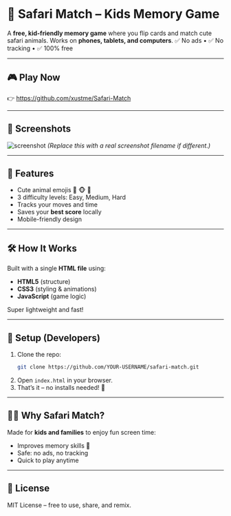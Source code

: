 # 🦁 Safari Match – Kids Memory Game

A **free, kid-friendly memory game** where you flip cards and match cute safari animals.
Works on **phones, tablets, and computers**.
✅ No ads • ✅ No tracking • ✅ 100% free

---

## 🎮 Play Now
👉 https://github.com/xustme/Safari-Match

---

## 📸 Screenshots
![screenshot](screenshot.png)
*(Replace this with a real screenshot filename if different.)*

---

## 🚀 Features
- Cute animal emojis 🐯 🐵 🦁
- 3 difficulty levels: Easy, Medium, Hard
- Tracks your moves and time
- Saves your **best score** locally
- Mobile-friendly design

---

## 🛠️ How It Works
Built with a single **HTML file** using:
- **HTML5** (structure)
- **CSS3** (styling & animations)
- **JavaScript** (game logic)

Super lightweight and fast!

---

## 📂 Setup (Developers)
1. Clone the repo:
   ```bash
   git clone https://github.com/YOUR-USERNAME/safari-match.git
   ```
2. Open `index.html` in your browser.
3. That’s it – no installs needed! 🎉

---

## 👦👧 Why Safari Match?
Made for **kids and families** to enjoy fun screen time:
- Improves memory skills 🧠
- Safe: no ads, no tracking
- Quick to play anytime

---
## 📜 License
MIT License – free to use, share, and remix.
